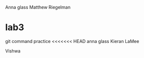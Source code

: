 
Anna glass
Matthew Riegelman

# lab3
git command practice
<<<<<<< HEAD
anna glass
Kieran LaMee

Vishwa

